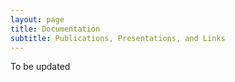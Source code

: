 ```yaml
---
layout: page
title: Documentation
subtitle: Publications, Presentations, and Links
---
```


To be updated
